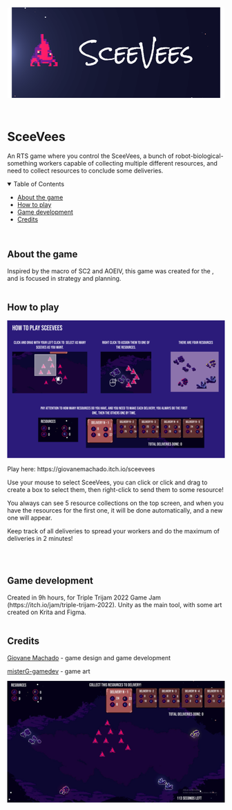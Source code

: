 
<br>

<p align="center"> 
  <img src="https://github.com/giovanemachado/SceeVees/blob/master/Prints/banner.png" alt="Game Title">
</p>

<br>

# SceeVees
An RTS game where you control the SceeVees, a bunch of robot-biological-something workers capable of collecting multiple different resources, and need to collect resources to conclude some deliveries. 

<details open="open">
  <summary>Table of Contents</summary>
  <ul>
    <li><a href="#-about-the-game"> About the game</a></li>
    <li><a href="#-how-to-play"> How to play</a></li>
    <li><a href="#-game-development"> Game development</a></li>
    <li><a href="#-credits"> Credits</a></li>
  </ul>
</details>

<br>


<h2 id="#about-the-game"> About the game</h2>
Inspired by the macro of SC2 and AOEIV, this game was created for the , and is focused in strategy and planning.

<br>
<br>

<h2 id="#how-to-play"> How to play</h2>
<p align="center"> 
  <img src="https://github.com/giovanemachado/SceeVees/blob/master/Prints/how-to-play.png" alt="How to play">
</p>
Play here: https://giovanemachado.itch.io/sceevees

Use your mouse to select SceeVees, you can click or click and drag to create a box to select them, then right-click to send them to some resource!

You always can see 5 resource collections on the top screen, and when you have the resources for the first one, it will be done automatically, and a new one will appear.

Keep track of all deliveries to spread your workers and do the maximum of deliveries in 2 minutes!

<br>
<br>

<h2 id="#game-development"> Game development</h2>
Created in 9h hours, for Triple Trijam 2022 Game Jam (https://itch.io/jam/triple-trijam-2022). Unity as the main tool, with some art created on Krita and Figma.

<br>
<br>

<h2 id="#credits"> Credits</h2>
<a href="https://github.com/giovanemachado"> Giovane Machado</a> - game design and game development

<a href="https://itch.io/profile/misterg-gamedev"> misterG-gamedev</a> - game art

<p align="center"> 
  <img src="https://github.com/giovanemachado/SceeVees/blob/master/Prints/in-game-print.jpeg" alt="Gameplay screen">
</p>
